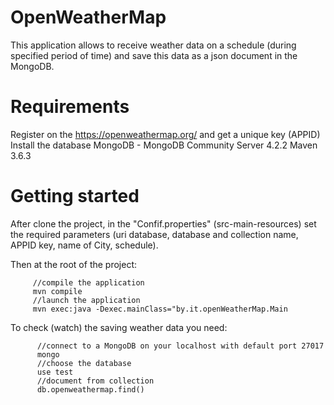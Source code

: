   # OpenWeatherMap
  This application allows to receive weather data on a schedule (during specified period of time) and save this data as a json document in the MongoDB.



  # Requirements

   Register on the <https://openweathermap.org/> and get a unique key (APPID)
   Install the database MongoDB - MongoDB Community Server 4.2.2
   Maven 3.6.3


  # Getting started

  After clone the project, in the "Confif.properties" (src-main-resources) set the required parameters (uri database, database and collection name, APPID key, name of City, schedule).

  Then at the root of the project:
  ```
       //compile the application
       mvn compile
       //launch the application
       mvn exec:java -Dexec.mainClass="by.it.openWeatherMap.Main
  ```

  To check (watch) the saving weather data you need:
  ```
        //connect to a MongoDB on your localhost with default port 27017
        mongo
        //choose the database
        use test
        //document from collection
        db.openweathermap.find()
  ```

